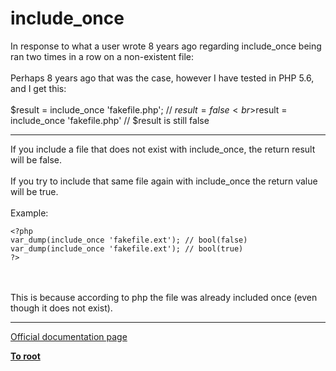 # include_once



In response to what a user wrote 8 years ago regarding include_once being ran two times in a row on a non-existent file:<br><br>Perhaps 8 years ago that was the case, however I have tested in PHP 5.6, and I get this:<br><br>$result = include_once &apos;fakefile.php&apos;;  // $result = false<br>$result = include_once &apos;fakefile.php&apos;   // $result is still false  

---

If you include a file that does not exist with include_once, the return result will be false. <br><br>If you try to include that same file again with include_once the return value will be true.<br><br>Example:<br>

```
<?php
var_dump(include_once 'fakefile.ext'); // bool(false)
var_dump(include_once 'fakefile.ext'); // bool(true)
?>
```
<br><br>This is because according to php the file was already included once (even though it does not exist).  

---

[Official documentation page](https://www.php.net/manual/en/function.include-once.php)

**[To root](/README.md)**